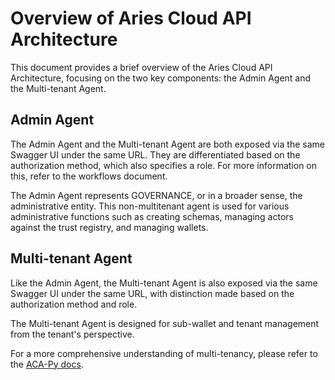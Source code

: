 # Overview of Aries Cloud API Architecture

This document provides a brief overview of the Aries Cloud API Architecture, focusing on the two key components: the Admin Agent and the Multi-tenant Agent.

## Admin Agent

The Admin Agent and the Multi-tenant Agent are both exposed via the same Swagger UI under the same URL. They are differentiated based on the authorization method, which also specifies a role. For more information on this, refer to the workflows document.

The Admin Agent represents GOVERNANCE, or in a broader sense, the administrative entity. This non-multitenant agent is used for various administrative functions such as creating schemas, managing actors against the trust registry, and managing wallets.

## Multi-tenant Agent

Like the Admin Agent, the Multi-tenant Agent is also exposed via the same Swagger UI under the same URL, with distinction made based on the authorization method and role.

The Multi-tenant Agent is designed for sub-wallet and tenant management from the tenant's perspective.

For a more comprehensive understanding of multi-tenancy, please refer to the [ACA-Py docs](https://github.com/hyperledger/aries-cloudagent-python/blob/main/Multitenancy.md).

